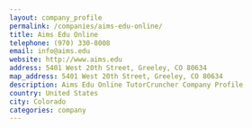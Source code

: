 ```yaml
---
layout: company_profile
permalink: /companies/aims-edu-online/
title: Aims Edu Online
telephone: (970) 330-8008
email: info@aims.edu
website: http://www.aims.edu
address: 5401 West 20th Street, Greeley, CO 80634
map_address: 5401 West 20th Street, Greeley, CO 80634
description: Aims Edu Online TutorCruncher Company Profile
country: United States
city: Colorado
categories: company
---
```


